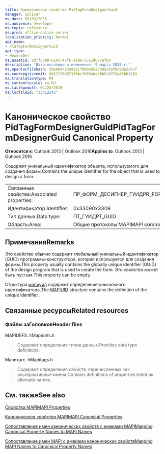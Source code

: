 ```yaml
---
title: Каноническое свойство PidTagFormDesignerGuid
manager: soliver
ms.date: 03/09/2015
ms.audience: Developer
ms.topic: reference
ms.prod: office-online-server
localization_priority: Normal
api_name:
- PidTagFormDesignerGuid
api_type:
- HeaderDef
ms.assetid: 8d7f5789-610c-47f6-a109-5513d677ef60
description: 'Дата последнего изменения: 9 марта 2015 г.'
ms.openlocfilehash: b0e0847a3a9e21f080a852738ec8afbc98a2263f
ms.sourcegitcommit: 8657170d071f9bcf680aba50b9c07f2a4fb82283
ms.translationtype: MT
ms.contentlocale: ru-RU
ms.lasthandoff: 04/28/2019
ms.locfileid: "33412242"
---
```

# <a name="pidtagformdesignerguid-canonical-property"></a><span data-ttu-id="091d2-103">Каноническое свойство PidTagFormDesignerGuid</span><span class="sxs-lookup"><span data-stu-id="091d2-103">PidTagFormDesignerGuid Canonical Property</span></span>

  
  
<span data-ttu-id="091d2-104">**Относится к**: Outlook 2013 | Outlook 2016</span><span class="sxs-lookup"><span data-stu-id="091d2-104">**Applies to**: Outlook 2013 | Outlook 2016</span></span> 
  
<span data-ttu-id="091d2-105">Содержит уникальный идентификатор объекта, используемого для создания формы.</span><span class="sxs-lookup"><span data-stu-id="091d2-105">Contains the unique identifier for the object that is used to design a form.</span></span>
  
|||
|:-----|:-----|
|<span data-ttu-id="091d2-106">Связанные свойства:</span><span class="sxs-lookup"><span data-stu-id="091d2-106">Associated properties:</span></span>  <br/> |<span data-ttu-id="091d2-107">ПР_ФОРМ_ДЕСИГНЕР_ГУИД</span><span class="sxs-lookup"><span data-stu-id="091d2-107">PR_FORM_DESIGNER_GUID</span></span>  <br/> |
|<span data-ttu-id="091d2-108">Идентификатор:</span><span class="sxs-lookup"><span data-stu-id="091d2-108">Identifier:</span></span>  <br/> |<span data-ttu-id="091d2-109">0x3309</span><span class="sxs-lookup"><span data-stu-id="091d2-109">0x3309</span></span>  <br/> |
|<span data-ttu-id="091d2-110">Тип данных:</span><span class="sxs-lookup"><span data-stu-id="091d2-110">Data type:</span></span>  <br/> |<span data-ttu-id="091d2-111">ПТ_ГУИД</span><span class="sxs-lookup"><span data-stu-id="091d2-111">PT_GUID</span></span>  <br/> |
|<span data-ttu-id="091d2-112">Область:</span><span class="sxs-lookup"><span data-stu-id="091d2-112">Area:</span></span>  <br/> |<span data-ttu-id="091d2-113">Общие протоколы MAPI</span><span class="sxs-lookup"><span data-stu-id="091d2-113">MAPI common</span></span>  <br/> |
   
## <a name="remarks"></a><span data-ttu-id="091d2-114">Примечания</span><span class="sxs-lookup"><span data-stu-id="091d2-114">Remarks</span></span>

<span data-ttu-id="091d2-115">Это свойство обычно содержит глобальный уникальный идентификатор (GUID) программы-конструктора, которая используется для создания формы.</span><span class="sxs-lookup"><span data-stu-id="091d2-115">This property usually contains the globally unique identifier (GUID) of the design program that is used to create the form.</span></span> <span data-ttu-id="091d2-116">Это свойство может быть пустым.</span><span class="sxs-lookup"><span data-stu-id="091d2-116">This property can be empty.</span></span> 
  
<span data-ttu-id="091d2-117">Структура [мапиуид](mapiuid.md) содержит определение уникального идентификатора.</span><span class="sxs-lookup"><span data-stu-id="091d2-117">The [MAPIUID](mapiuid.md) structure contains the definition of the unique identifier.</span></span> 
  
## <a name="related-resources"></a><span data-ttu-id="091d2-118">Связанные ресурсы</span><span class="sxs-lookup"><span data-stu-id="091d2-118">Related resources</span></span>

### <a name="header-files"></a><span data-ttu-id="091d2-119">Файлы заГоловков</span><span class="sxs-lookup"><span data-stu-id="091d2-119">Header files</span></span>

<span data-ttu-id="091d2-120">MAPIDEFS. h</span><span class="sxs-lookup"><span data-stu-id="091d2-120">Mapidefs.h</span></span>
  
> <span data-ttu-id="091d2-121">Содержит определения типов данных.</span><span class="sxs-lookup"><span data-stu-id="091d2-121">Provides data type definitions.</span></span>
    
<span data-ttu-id="091d2-122">Мапитагс. h</span><span class="sxs-lookup"><span data-stu-id="091d2-122">Mapitags.h</span></span>
  
> <span data-ttu-id="091d2-123">Содержит определения свойств, перечисленных как альтернативные имена.</span><span class="sxs-lookup"><span data-stu-id="091d2-123">Contains definitions of properties listed as alternate names.</span></span>
    
## <a name="see-also"></a><span data-ttu-id="091d2-124">См. также</span><span class="sxs-lookup"><span data-stu-id="091d2-124">See also</span></span>



[<span data-ttu-id="091d2-125">Свойства MAPI</span><span class="sxs-lookup"><span data-stu-id="091d2-125">MAPI Properties</span></span>](mapi-properties.md)
  
[<span data-ttu-id="091d2-126">Каноническое свойство MAPI</span><span class="sxs-lookup"><span data-stu-id="091d2-126">MAPI Canonical Properties</span></span>](mapi-canonical-properties.md)
  
[<span data-ttu-id="091d2-127">Сопоставление имен канонических свойств с именами MAPI</span><span class="sxs-lookup"><span data-stu-id="091d2-127">Mapping Canonical Property Names to MAPI Names</span></span>](mapping-canonical-property-names-to-mapi-names.md)
  
[<span data-ttu-id="091d2-128">Сопоставление имен MAPI с именами канонических свойств</span><span class="sxs-lookup"><span data-stu-id="091d2-128">Mapping MAPI Names to Canonical Property Names</span></span>](mapping-mapi-names-to-canonical-property-names.md)


